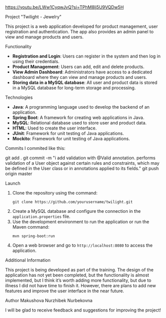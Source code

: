https://youtu.be/LWw1CyqwJvQ?si=TPhM8lj5U9VQDw5H


Project "Twilight - Jewelry"

This project is a web application developed for product management, user registration and authentication. The app also provides an admin panel to view and manage products and users.

Functionality

- **Registration and Login**: Users can register in the system and then log in using their credentials.
- **Product Management**: Users can add, edit and delete products.
- **View Admin Dashboard**: Administrators have access to a dedicated dashboard where they can view and manage products and users.
- **Storing data in a MySQL database**: All user and product data is stored in a MySQL database for long-term storage and processing.

Technologies

- **Java**: A programming language used to develop the backend of an application.
- **Spring Boot**: A framework for creating web applications in Java.
- **MySQL**: Relational database used to store user and product data.
- **HTML**: Used to create the user interface.
- **JUnit**: Framework for unit testing of Java applications.
- **Mockito**: Framework for unit testing of Java applications.

Commits
I commited like this:

git add .
git commit -m "i add validation with @Valid annotation. performs validation of a User object against certain rules and constraints, which may be defined in the User class or in annotations applied to its fields."
git push origin master

Launch

1. Clone the repository using the command:
    ```
    git clone https://github.com/yourusername/twilight.git
    ```
2. Create a MySQL database and configure the connection in the `application.properties` file.
3. Use the development environment to run the application or run the Maven command:
    ```
    mvn spring-boot:run
    ```
4. Open a web browser and go to `http://localhost:8080` to access the application.



Additional Information

This project is being developed as part of the training. The design of the application has not yet been completed, but the functionality is almost implemented, but I think it’s worth adding more functionality, but due to illness I did not have time to finish it. However, there are plans to add new features and improve the user interface in the near future.


 Author
Makushova Nurzhibek Nurbekovna

I will be glad to receive feedback and suggestions for improving the project!

